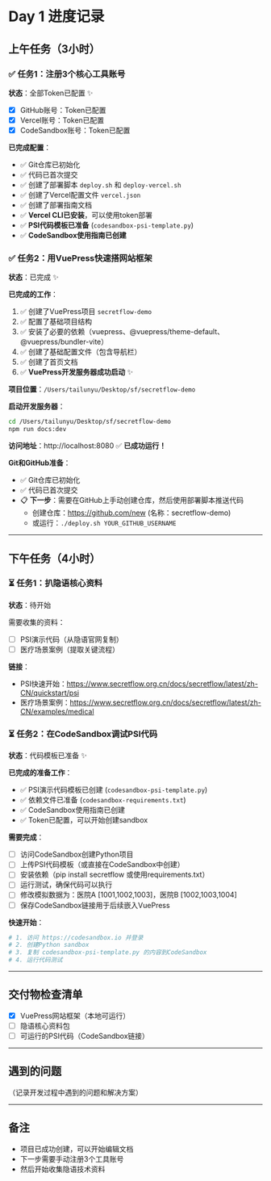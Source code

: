 # Day 1 进度记录

## 上午任务（3小时）

### ✅ 任务1：注册3个核心工具账号
**状态**：全部Token已配置 ✨
- [x] GitHub账号：Token已配置
- [x] Vercel账号：Token已配置
- [x] CodeSandbox账号：Token已配置

**已完成配置**：
- ✅ Git仓库已初始化
- ✅ 代码已首次提交
- ✅ 创建了部署脚本 `deploy.sh` 和 `deploy-vercel.sh`
- ✅ 创建了Vercel配置文件 `vercel.json`
- ✅ 创建了部署指南文档
- ✅ **Vercel CLI已安装**，可以使用token部署
- ✅ **PSI代码模板已准备** (`codesandbox-psi-template.py`)
- ✅ **CodeSandbox使用指南已创建**

### ✅ 任务2：用VuePress快速搭网站框架
**状态**：已完成 ✨

**已完成的工作**：
1. ✅ 创建了VuePress项目 `secretflow-demo`
2. ✅ 配置了基础项目结构
3. ✅ 安装了必要的依赖（vuepress、@vuepress/theme-default、@vuepress/bundler-vite）
4. ✅ 创建了基础配置文件（包含导航栏）
5. ✅ 创建了首页文档
6. ✅ **VuePress开发服务器成功启动** ✨

**项目位置**：`/Users/tailunyu/Desktop/sf/secretflow-demo`

**启动开发服务器**：
```bash
cd /Users/tailunyu/Desktop/sf/secretflow-demo
npm run docs:dev
```

**访问地址**：http://localhost:8080 ✅ **已成功运行！**

**Git和GitHub准备**：
- ✅ Git仓库已初始化
- ✅ 代码已首次提交
- 📋 **下一步**：需要在GitHub上手动创建仓库，然后使用部署脚本推送代码
  - 创建仓库：https://github.com/new (名称：secretflow-demo)
  - 或运行：`./deploy.sh YOUR_GITHUB_USERNAME`

---

## 下午任务（4小时）

### ⏳ 任务1：扒隐语核心资料
**状态**：待开始

需要收集的资料：
- [ ] PSI演示代码（从隐语官网复制）
- [ ] 医疗场景案例（提取关键流程）

**链接**：
- PSI快速开始：https://www.secretflow.org.cn/docs/secretflow/latest/zh-CN/quickstart/psi
- 医疗场景案例：https://www.secretflow.org.cn/docs/secretflow/latest/zh-CN/examples/medical

### ⏳ 任务2：在CodeSandbox调试PSI代码
**状态**：代码模板已准备 ✨

**已完成的准备工作**：
- ✅ PSI演示代码模板已创建 (`codesandbox-psi-template.py`)
- ✅ 依赖文件已准备 (`codesandbox-requirements.txt`)
- ✅ CodeSandbox使用指南已创建
- ✅ Token已配置，可以开始创建sandbox

**需要完成**：
- [ ] 访问CodeSandbox创建Python项目
- [ ] 上传PSI代码模板（或直接在CodeSandbox中创建）
- [ ] 安装依赖（pip install secretflow 或使用requirements.txt）
- [ ] 运行测试，确保代码可以执行
- [ ] 修改模拟数据为：医院A [1001,1002,1003]，医院B [1002,1003,1004]
- [ ] 保存CodeSandbox链接用于后续嵌入VuePress

**快速开始**：
```bash
# 1. 访问 https://codesandbox.io 并登录
# 2. 创建Python sandbox
# 3. 复制 codesandbox-psi-template.py 的内容到CodeSandbox
# 4. 运行代码测试
```

---

## 交付物检查清单

- [x] VuePress网站框架（本地可运行）
- [ ] 隐语核心资料包
- [ ] 可运行的PSI代码（CodeSandbox链接）

---

## 遇到的问题

（记录开发过程中遇到的问题和解决方案）

---

## 备注

- 项目已成功创建，可以开始编辑文档
- 下一步需要手动注册3个工具账号
- 然后开始收集隐语技术资料

